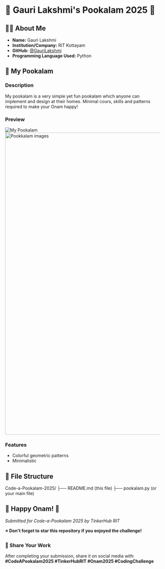 
# 🌸 Gauri Lakshmi's Pookalam 2025 🌸

## 👨‍💻 About Me
- **Name:** Gauri Lakshmi
- **Institution/Company:** RIT Kottayam
- **GitHub:** [@GauriLakshmi](https://github.com/your-username)
- **Programming Language Used:** Python

## 🎨 My Pookalam

### Description
My pookalam is a very simple yet fun pookalam which anyone can implement and design at their homes. Minimal cours, skills and patterns required to make your Onam happy!

### Preview
![My Pookalam](output/pookalam-preview.png)<img width="1049" height="980" alt="Pookkalam images" src="https://github.com/user-attachments/assets/c298384a-fd1a-48d1-8719-6675002576bf" />



### Features
- Colorful geometric patterns
- Minimalistic

## 📁 File Structure

Code-a-Pookalam-2025/
├── README.md (this file)
├── pookalam.py (or your main file)



## 🎊 Happy Onam! 🎊
*Submitted for Code-a-Pookalam 2025 by TinkerHub RIT*




**⭐ Don't forget to star this repository if you enjoyed the challenge!**

### 🔗 Share Your Work
After completing your submission, share it on social media with:
**#CodeAPookalam2025 #TinkerHubRIT #Onam2025 #CodingChallenge**

